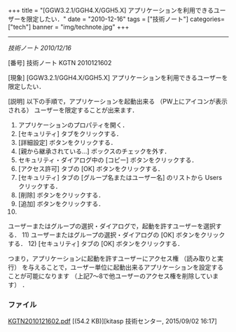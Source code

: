 +++
title = "[GGW3.2.1/GGH4.X/GGH5.X] アプリケーションを利用できるユーザーを限定したい．"
date = "2010-12-16"
tags = ["技術ノート"]
categories=["tech"]
banner = "img/technote.jpg"
+++

-----------------------------------------------------------------------------

*技術ノート
2010/12/16*

[番号]
技術ノート KGTN 2010121602

[現象]
[GGW3.2.1/GGH4.X/GGH5.X]
アプリケーションを利用できるユーザーを限定したい．

[説明]
以下の手順で，アプリケーションを起動出来る
（PW上にアイコンが表示される） ユーザーを限定することが出来ます．

1) アプリケーションのプロパティを開く．
2) [セキュリティ] タブをクリックする．
3) [詳細設定] ボタンをクリックする．
4) [親から継承されている...] ボックスのチェックを外す．
5) セキュリティ・ダイアログ中の [コピー] ボタンをクリックする．
6) [アクセス許可] タブの [OK] ボタンをクリックする．
7) [セキュリティ] タブの [グループ名またはユーザー名] のリストから
Users クリックする．
8) [削除] ボタンをクリックする．
9) [追加] ボタンをクリックする．
10)
ユーザーまたはグループの選択・ダイアログで，起動を許すユーザーを選択する．
11) ユーザーまたはグループの選択・ダイアログの [OK]
ボタンをクリックする．
12) [セキュリティ] タブの [OK] ボタンをクリックする．

つまり，アプリケーションに起動を許すユーザーにアクセス権
（読み取りと実行）
を与えることで，ユーザー単位に起動出来るアプリケーションを設定することが可能になります
（上記7～8で他ユーザーのアクセス権を削除しています） ．

### ファイル


[KGTN2010121602.pdf](http://techreport.kitasp.net/attachments/download/2195/KGTN2010121602.pdf) [(54.2 KB)][kitasp 技術センター, 2015/09/02
16:17]
